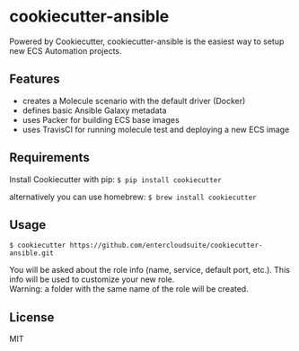 cookiecutter-ansible
===================

Powered by Cookiecutter, cookiecutter-ansible is the easiest way to setup new ECS Automation projects.

## Features

- creates a Molecule scenario with the default driver (Docker)
- defines basic Ansible Galaxy metadata
- uses Packer for building ECS base images
- uses TravisCI for running molecule test and deploying a new ECS image

Requirements
------------

Install Cookiecutter with pip:
`$ pip install cookiecutter`

alternatively you can use homebrew:
`$ brew install cookiecutter`

Usage
-----
`$ cookiecutter https://github.com/entercloudsuite/cookiecutter-ansible.git`  

You will be asked about the role info (name, service, default port, etc.). This info will be used to customize your new role.  
Warning: a folder with the same name of the role will be created.

License
-------
MIT
